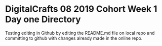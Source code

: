 # DigitalCrafts 08 2019 Cohort Week 1 Day one Directory



Testing editing in Github by editing the README.md file on local repo and committing to github with changes already made in the online repo.